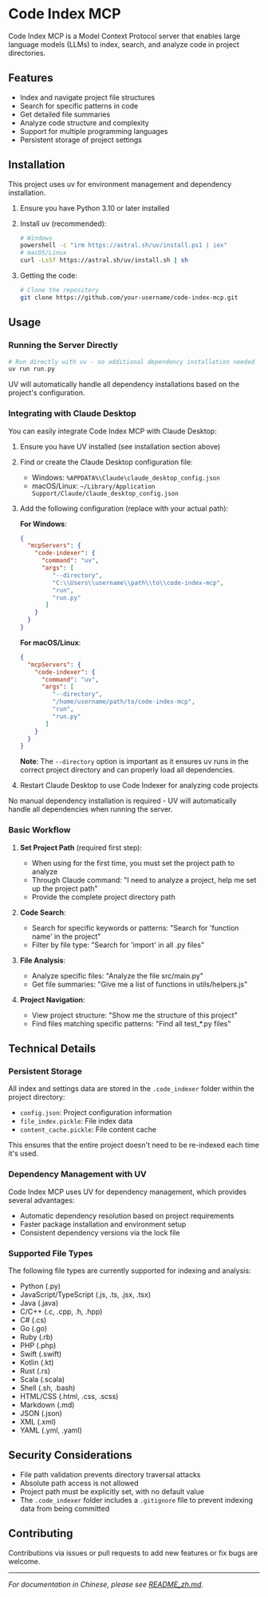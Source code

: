 # Code Index MCP

Code Index MCP is a Model Context Protocol server that enables large language models (LLMs) to index, search, and analyze code in project directories.

## Features

- Index and navigate project file structures
- Search for specific patterns in code
- Get detailed file summaries
- Analyze code structure and complexity
- Support for multiple programming languages
- Persistent storage of project settings

## Installation

This project uses uv for environment management and dependency installation.

1. Ensure you have Python 3.10 or later installed
2. Install uv (recommended):

   ```bash
   # Windows
   powershell -c "irm https://astral.sh/uv/install.ps1 | iex"
   # macOS/Linux
   curl -LsSf https://astral.sh/uv/install.sh | sh
   ```
3. Getting the code:

   ```bash
   # Clone the repository
   git clone https://github.com/your-username/code-index-mcp.git
   ```

## Usage

### Running the Server Directly

```bash
# Run directly with uv - no additional dependency installation needed
uv run run.py
```

UV will automatically handle all dependency installations based on the project's configuration.

### Integrating with Claude Desktop

You can easily integrate Code Index MCP with Claude Desktop:

1. Ensure you have UV installed (see installation section above)
2. Find or create the Claude Desktop configuration file:

   - Windows: `%APPDATA%\Claude\claude_desktop_config.json`
   - macOS/Linux: `~/Library/Application Support/Claude/claude_desktop_config.json`
3. Add the following configuration (replace with your actual path):

   **For Windows**:

   ```json
   {
     "mcpServers": {
       "code-indexer": {
         "command": "uv",
         "args": [
            "--directory",
            "C:\\Users\\username\\path\\to\\code-index-mcp",
            "run",
            "run.py"
          ]
       }
     }
   }
   ```

   **For macOS/Linux**:

   ```json
   {
     "mcpServers": {
       "code-indexer": {
         "command": "uv",
         "args": [
            "--directory",
            "/home/username/path/to/code-index-mcp",
            "run",
            "run.py"
          ]
       }
     }
   }
   ```

   **Note**: The `--directory` option is important as it ensures uv runs in the correct project directory and can properly load all dependencies.
4. Restart Claude Desktop to use Code Indexer for analyzing code projects

No manual dependency installation is required - UV will automatically handle all dependencies when running the server.

### Basic Workflow

1. **Set Project Path** (required first step):

   - When using for the first time, you must set the project path to analyze
   - Through Claude command: "I need to analyze a project, help me set up the project path"
   - Provide the complete project directory path
2. **Code Search**:

   - Search for specific keywords or patterns: "Search for 'function name' in the project"
   - Filter by file type: "Search for 'import' in all .py files"
3. **File Analysis**:

   - Analyze specific files: "Analyze the file src/main.py"
   - Get file summaries: "Give me a list of functions in utils/helpers.js"
4. **Project Navigation**:

   - View project structure: "Show me the structure of this project"
   - Find files matching specific patterns: "Find all test_*.py files"

## Technical Details

### Persistent Storage

All index and settings data are stored in the `.code_indexer` folder within the project directory:

- `config.json`: Project configuration information
- `file_index.pickle`: File index data
- `content_cache.pickle`: File content cache

This ensures that the entire project doesn't need to be re-indexed each time it's used.

### Dependency Management with UV

Code Index MCP uses UV for dependency management, which provides several advantages:

- Automatic dependency resolution based on project requirements
- Faster package installation and environment setup
- Consistent dependency versions via the lock file

### Supported File Types

The following file types are currently supported for indexing and analysis:

- Python (.py)
- JavaScript/TypeScript (.js, .ts, .jsx, .tsx)
- Java (.java)
- C/C++ (.c, .cpp, .h, .hpp)
- C# (.cs)
- Go (.go)
- Ruby (.rb)
- PHP (.php)
- Swift (.swift)
- Kotlin (.kt)
- Rust (.rs)
- Scala (.scala)
- Shell (.sh, .bash)
- HTML/CSS (.html, .css, .scss)
- Markdown (.md)
- JSON (.json)
- XML (.xml)
- YAML (.yml, .yaml)

## Security Considerations

- File path validation prevents directory traversal attacks
- Absolute path access is not allowed
- Project path must be explicitly set, with no default value
- The `.code_indexer` folder includes a `.gitignore` file to prevent indexing data from being committed

## Contributing

Contributions via issues or pull requests to add new features or fix bugs are welcome.

---

*For documentation in Chinese, please see [README_zh.md](README_zh.md).*
